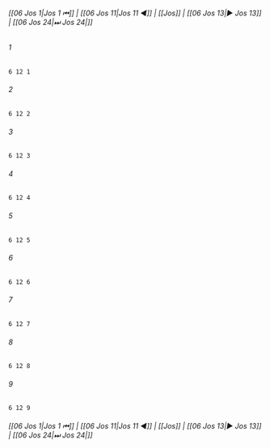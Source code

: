 
###### [[06 Jos 1|Jos 1 ⏮]] | [[06 Jos 11|Jos 11 ◀]] | [[Jos]] | [[06 Jos 13|▶ Jos 13]] | [[06 Jos 24|⏭ Jos 24|]]

###### 1
``` verse
6 12 1 
```
###### 2
``` verse
6 12 2 
```
###### 3
``` verse
6 12 3 
```
###### 4
``` verse
6 12 4 
```
###### 5
``` verse
6 12 5 
```
###### 6
``` verse
6 12 6 
```
###### 7
``` verse
6 12 7 
```
###### 8
``` verse
6 12 8 
```
###### 9
``` verse
6 12 9 
```

###### [[06 Jos 1|Jos 1 ⏮]] | [[06 Jos 11|Jos 11 ◀]] | [[Jos]] | [[06 Jos 13|▶ Jos 13]] | [[06 Jos 24|⏭ Jos 24|]]

